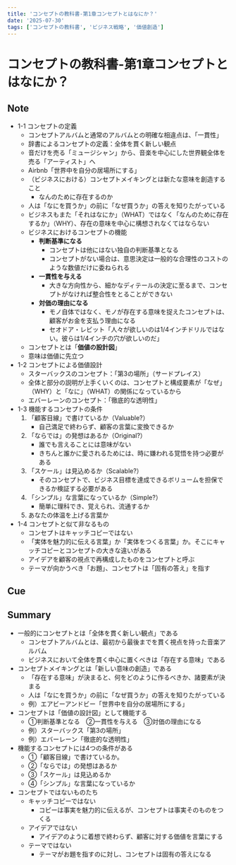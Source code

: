 ```yaml
---
title: 'コンセプトの教科書-第1章コンセプトとはなにか？'
date: '2025-07-30'
tags: ['コンセプトの教科書', 'ビジネス戦略', '価値創造']
---
```


# コンセプトの教科書-第1章コンセプトとはなにか？

## Note
- 1-1 コンセプトの定義
  - コンセプトアルバムと通常のアルバムとの明確な相違点は、「一貫性」
  - 辞書によるコンセプトの定義：全体を貫く新しい観点
  - 音だけを売る「ミュージシャン」から、音楽を中心にした世界観全体を売る「アーティスト」へ
  - Airbnb「世界中を自分の居場所にする」
  - （ビジネスにおける）コンセプトメイキングとは新たな意味を創造すること
    - なんのために存在するのか
  - 人は「なにを買うか」の前に「なぜ買うか」の答えを知りたがっている
  - ビジネスもまた「それはなにか」（WHAT）ではなく「なんのために存在するか」（WHY）、存在の意味を中心に構想されなくてはならない
  - ビジネスにおけるコンセプトの機能
    - **判断基準になる**
      - コンセプトは他にはない独自の判断基準となる
      - コンセプトがない場合は、意思決定は一般的な合理性のコストのような数値だけに委ねられる
    - **一貫性を与える**
      - 大きな方向性から、細かなディテールの決定に至るまで、コンセプトがなければ整合性をとることができない
    - **対価の理由になる**
      - モノ自体ではなく、モノが存在する意味を捉えたコンセプトは、顧客がお金を支払う理由になる
      - セオドア・レビット「人々が欲しいのは1/4インチドリルではない。彼らは1/4インチの穴が欲しいのだ」
  - コンセプトとは「**価値の設計図**」
  - 意味は価値に先立つ
- 1-2 コンセプトによる価値設計
  - スターバックスのコンセプト：「第3の場所」（サードプレイス）
  - 全体と部分の説明が上手くいくのは、コンセプトと構成要素が「なぜ」（WHY）と「なに」（WHAT）の関係になっているから
  - エバーレーンのコンセプト：「徹底的な透明性」
- 1-3 機能するコンセプトの条件
  1. 「顧客目線」で書けているか（Valuable?）
     - 自己満足で終わらず、顧客の言葉に変換できるか
  2. 「ならでは」の発想はあるか（Original?）
     - 誰でも言えることには意味がない
     - きちんと誰かに愛されるためには、時に嫌われる覚悟を持つ必要がある
  3. 「スケール」は見込めるか（Scalable?）
     - そのコンセプトで、ビジネス目標を達成できるボリュームを担保できるか検証する必要がある
  4. 「シンプル」な言葉になっているか（Simple?）
     - 簡単に理科でき、覚えられ、流通するか
  5. あなたの体温を上げる言葉か
- 1-4 コンセプトと似て非なるもの
  - コンセプトはキャッチコピーではない
  - 「実体を魅力的に伝える言葉」か「実体をつくる言葉」か。そこにキャッチコピーとコンセプトの大きな違いがある
  - アイデアを顧客の視点で再構成したものをコンセプトと呼ぶ
  - テーマが向かうべき「お題」、コンセプトは「固有の答え」を指す

## Cue

## Summary
- 一般的にコンセプトとは「全体を貫く新しい観点」である
  - コンセプトアルバムとは、最初から最後までを貫く視点を持った音楽アルバム
  - ビジネスにおいて全体を貫く中心に置くべきは「存在する意味」である
- コンセプトメイキングとは「新しい意味の創造」である
  - 「存在する意味」が決まると、何をどのように作るべきか、諸要素が決まる
  - 人は「なにを買うか」の前に「なぜ買うか」の答えを知りたがっている
  - 例）エアビーアンドビー「世界中を自分の居場所にする」
- コンセプトは「価値の設計図」として機能する
  - ①判断基準となる　②一貫性を与える　③対価の理由になる
  - 例）スターバックス「第3の場所」
  - 例）エバーレーン「徹底的な透明性」
- 機能するコンセプトには4つの条件がある
  - ①「顧客目線」で書けているか。
  - ②「ならでは」の発想はあるか
  - ③「スケール」は見込めるか
  - ④「シンプル」な言葉になっているか
- コンセプトではないものたち
  - キャッチコピーではない
    - コピーは事実を魅力的に伝えるが、コンセプトは事実そのものをつくる
  - アイデアではない
    - アイデアのように着想で終わらず、顧客に対する価値を言葉にする
  - テーマではない
    - テーマがお題を指すのに対し、コンセプトは固有の答えになる
